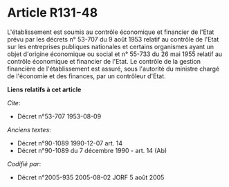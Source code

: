 # Article R131-48

L'établissement est soumis au contrôle économique et financier de l'Etat prévu par les décrets n° 53-707 du 9 août 1953
relatif au contrôle de l'Etat sur les entreprises publiques nationales et certains organismes ayant un objet d'origine
économique ou social et n° 55-733 du 26 mai 1955 relatif au contrôle économique et financier de l'Etat. Le contrôle de la
gestion financière de l'établissement est assuré, sous l'autorité du ministre chargé de l'économie et des finances, par un
contrôleur d'Etat.

**Liens relatifs à cet article**

_Cite_:

  - Décret n°53-707 1953-08-09

_Anciens textes_:

  - Décret n°90-1089 1990-12-07 art. 14
  - Décret n°90-1089 du 7 décembre 1990 - art. 14 (Ab)

_Codifié par_:

  - Décret n°2005-935 2005-08-02 JORF 5 août 2005
